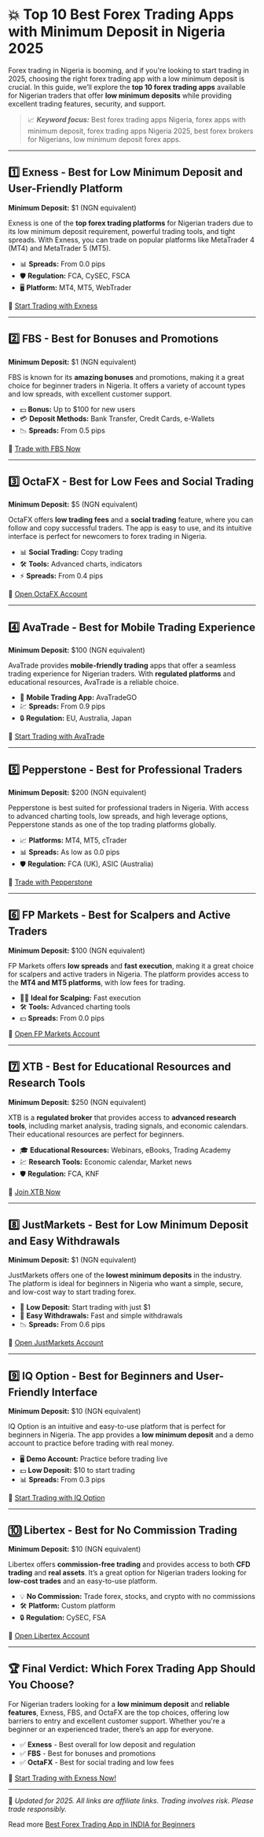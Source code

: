 # 💥 **Top 10 Best Forex Trading Apps with Minimum Deposit in Nigeria 2025**

Forex trading in Nigeria is booming, and if you're looking to start trading in 2025, choosing the right forex trading app with a low minimum deposit is crucial. In this guide, we’ll explore the **top 10 forex trading apps** available for Nigerian traders that offer **low minimum deposits** while providing excellent trading features, security, and support.

> 📈 _**Keyword focus:**_ Best forex trading apps Nigeria, forex apps with minimum deposit, forex trading apps Nigeria 2025, best forex brokers for Nigerians, low minimum deposit forex apps.

---

## 1️⃣ **Exness - Best for Low Minimum Deposit and User-Friendly Platform**

**Minimum Deposit:** $1 (NGN equivalent)

Exness is one of the **top forex trading platforms** for Nigerian traders due to its low minimum deposit requirement, powerful trading tools, and tight spreads. With Exness, you can trade on popular platforms like MetaTrader 4 (MT4) and MetaTrader 5 (MT5).

- 📊 **Spreads:** From 0.0 pips
- 🛡 **Regulation:** FCA, CySEC, FSCA
- 🖥 **Platform:** MT4, MT5, WebTrader

🔗 [Start Trading with Exness](https://one.exnesstrack.org/a/english23)

---

## 2️⃣ **FBS - Best for Bonuses and Promotions**

**Minimum Deposit:** $1 (NGN equivalent)

FBS is known for its **amazing bonuses** and promotions, making it a great choice for beginner traders in Nigeria. It offers a variety of account types and low spreads, with excellent customer support.

- 💵 **Bonus:** Up to $100 for new users
- 💳 **Deposit Methods:** Bank Transfer, Credit Cards, e-Wallets
- 📉 **Spreads:** From 0.5 pips

🔗 [Trade with FBS Now](https://fbs.partners?ibl=587836&ibp=21398815)

---

## 3️⃣ **OctaFX - Best for Low Fees and Social Trading**

**Minimum Deposit:** $5 (NGN equivalent)

OctaFX offers **low trading fees** and a **social trading** feature, where you can follow and copy successful traders. The app is easy to use, and its intuitive interface is perfect for newcomers to forex trading in Nigeria.

- 📊 **Social Trading:** Copy trading
- 🛠 **Tools:** Advanced charts, indicators
- ⚡ **Spreads:** From 0.4 pips

🔗 [Open OctaFX Account](https://my.octafx.com/open-account/?refid=ib35647800)

---

## 4️⃣ **AvaTrade - Best for Mobile Trading Experience**

**Minimum Deposit:** $100 (NGN equivalent)

AvaTrade provides **mobile-friendly trading** apps that offer a seamless trading experience for Nigerian traders. With **regulated platforms** and educational resources, AvaTrade is a reliable choice.

- 📱 **Mobile Trading App:** AvaTradeGO
- 💹 **Spreads:** From 0.9 pips
- 🔒 **Regulation:** EU, Australia, Japan

🔗 [Start Trading with AvaTrade](https://www.avatrade.com?versionId=10301&tag=194438)

---

## 5️⃣ **Pepperstone - Best for Professional Traders**

**Minimum Deposit:** $200 (NGN equivalent)

Pepperstone is best suited for professional traders in Nigeria. With access to advanced charting tools, low spreads, and high leverage options, Pepperstone stands as one of the top trading platforms globally.

- 📈 **Platforms:** MT4, MT5, cTrader
- 📊 **Spreads:** As low as 0.0 pips
- 🛡 **Regulation:** FCA (UK), ASIC (Australia)

🔗 [Trade with Pepperstone](https://trk.pepperstonepartners.com/aff_c?offer_id=367&aff_id=33954)

---

## 6️⃣ **FP Markets - Best for Scalpers and Active Traders**

**Minimum Deposit:** $100 (NGN equivalent)

FP Markets offers **low spreads** and **fast execution**, making it a great choice for scalpers and active traders in Nigeria. The platform provides access to the **MT4 and MT5 platforms**, with low fees for trading.

- 🏃‍♂️ **Ideal for Scalping:** Fast execution
- 🛠 **Tools:** Advanced charting tools
- 💵 **Spreads:** From 0.0 pips

🔗 [Open FP Markets Account](https://www.fpmarkets.com/?redir=stv&fpm-affiliate-utm-source=IB&fpm-affiliate-agt=56244)

---

## 7️⃣ **XTB - Best for Educational Resources and Research Tools**

**Minimum Deposit:** $250 (NGN equivalent)

XTB is a **regulated broker** that provides access to **advanced research tools**, including market analysis, trading signals, and economic calendars. Their educational resources are perfect for beginners.

- 🎓 **Educational Resources:** Webinars, eBooks, Trading Academy
- 💹 **Research Tools:** Economic calendar, Market news
- 🛡 **Regulation:** FCA, KNF

🔗 [Join XTB Now](https://link-pso.xtb.com/pso/zrUCY)

---

## 8️⃣ **JustMarkets - Best for Low Minimum Deposit and Easy Withdrawals**

**Minimum Deposit:** $1 (NGN equivalent)

JustMarkets offers one of the **lowest minimum deposits** in the industry. The platform is ideal for beginners in Nigeria who want a simple, secure, and low-cost way to start trading forex.

- 💸 **Low Deposit:** Start trading with just $1
- 🔁 **Easy Withdrawals:** Fast and simple withdrawals
- 📉 **Spreads:** From 0.6 pips

🔗 [Open JustMarkets Account](https://one.justmarkets.link/a/79iqw0j6nj)

---

## 9️⃣ **IQ Option - Best for Beginners and User-Friendly Interface**

**Minimum Deposit:** $10 (NGN equivalent)

IQ Option is an intuitive and easy-to-use platform that is perfect for beginners in Nigeria. The app provides a **low minimum deposit** and a demo account to practice before trading with real money.

- 🖥 **Demo Account:** Practice before trading live
- 💵 **Low Deposit:** $10 to start trading
- 📊 **Spreads:** From 0.3 pips

🔗 [Start Trading with IQ Option](https://www.iqoption.com)

---

## 🔟 **Libertex - Best for No Commission Trading**

**Minimum Deposit:** $10 (NGN equivalent)

Libertex offers **commission-free trading** and provides access to both **CFD trading** and **real assets**. It’s a great option for Nigerian traders looking for **low-cost trades** and an easy-to-use platform.

- 💡 **No Commission:** Trade forex, stocks, and crypto with no commissions
- 🛠 **Platform:** Custom platform
- 🔒 **Regulation:** CySEC, FSA

🔗 [Open Libertex Account](https://www.fpmarkets.com)

---

## 🏆 **Final Verdict: Which Forex Trading App Should You Choose?**

For Nigerian traders looking for a **low minimum deposit** and **reliable features**, Exness, FBS, and OctaFX are the top choices, offering low barriers to entry and excellent customer support. Whether you're a beginner or an experienced trader, there’s an app for everyone.

- ✅ **Exness** - Best overall for low deposit and regulation
- ✅ **FBS** - Best for bonuses and promotions
- ✅ **OctaFX** - Best for social trading and low fees

🔗 [Start Trading with Exness Now!](https://one.exnesstrack.org/a/english23)

---

📌 _Updated for 2025. All links are affiliate links. Trading involves risk. Please trade responsibly._

Read more [Best Forex Trading App in INDIA for Beginners](https://github.com/BestForexBrokersintheworld/Best-Forex-Trading-App-in-INDIA-for-Beginners)
